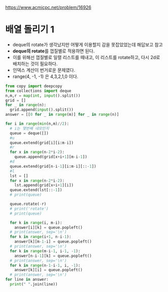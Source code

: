 https://www.acmicpc.net/problem/16926

# 배열 돌리기 1
- deque의 rotate가 생각났지만 어떻게 이용할지 감을 못잡았었는데 해답보고 참고
- **deque의 rotate**를 껍질별로 적용하면 된다.
- 이를 위해선 껍질별로 일렬 리스트를 떼내고, 이 리스트를 rotate하고, 다시 2d로 배치하는 것이 필요하다.
- 인덱스 계산이 번거로운 문제였다. 
- range(4, -1, -1) 은 4,3,2,1,0 이다.

```python
from copy import deepcopy
from collections import deque
n,m,r = map(int, input().split())
grid = []
for _ in range(n):
  grid.append(input().split())
answer = [[0 for _ in range(m)] for _ in range(n)]

for i in range(min(n,m)//2):
  # i는 몇번째 네모인지
  queue = deque([])  
  #u
  queue.extend(grid[i][i:m-i])
  #r
  for x in range(n-2*i-2):
    queue.append(grid[x+i+1][m-i-1])
  #d
  queue.extend(grid[n-i-1][i:m-i][::-1])
  #l
  lst = []
  for x in range(n-2*i-2):
    lst.append(grid[x+i+1][i])
  queue.extend(lst[::-1])
  # print(queue)

  queue.rotate(-r)
  # print('rotate')
  # print(queue)

  for k in range(i, m-i):
    answer[i][k] = queue.popleft()
  # print(answer, sep='\n')
  for k in range(i+1, n-i-1):
    answer[k][m-1-i] = queue.popleft()
  # print(answer, sep='\n')
  for k in range(m-i-1, i-1, -1):
    answer[n-i-1][k] = queue.popleft()
  # print(answer, sep='\n')
  for k in range(n-1-i-1, i, -1):
    answer[k][i] = queue.popleft()
  # print(answer, sep='\n')
for line in answer:
  print(" ".join(line))
```
